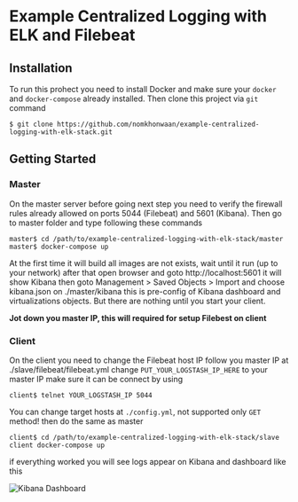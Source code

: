 # Example Centralized Logging with ELK and Filebeat

## Installation
To run this prohect you need to install Docker and make sure your `docker` and `docker-compose` already installed.
Then clone this project via `git` command

```
$ git clone https://github.com/nomkhonwaan/example-centralized-logging-with-elk-stack.git
```

## Getting Started
### Master
On the master server before going next step you need to verify the firewall rules already allowed
on ports 5044 (Filebeat) and 5601 (Kibana). Then go to master folder and type following these commands

```
master$ cd /path/to/example-centralized-logging-with-elk-stack/master
master$ docker-compose up
```

At the first time it will build all images are not exists, wait until it run (up to your network)
after that open browser and goto http://localhost:5601 it will show Kibana 
then goto Management > Saved Objects > Import and choose kibana.json on ./master/kibana this is pre-config of Kibana dashboard and virtualizations objects.
But there are nothing until you start your client.

**Jot down you master IP, this will required for setup Filebest on client**

### Client
On the client you need to change the Filebeat host IP follow you master IP at ./slave/filebeat/filebeat.yml change 
`PUT_YOUR_LOGSTASH_IP_HERE` to your master IP make sure it can be connect by using 

```
client$ telnet YOUR_LOGSTASH_IP 5044
```

You can change target hosts at `./config.yml`, not supported only `GET` method!
then do the same as master

```
client$ cd /path/to/example-centralized-logging-with-elk-stack/slave
client docker-compose up
```

if everything worked you will see logs appear on Kibana and dashboard like this

![Kibana Dashboard](https://raw.github.com/nomkhonwaan/example-centralized-logging-with-elk-stack/master/screenshot.png)